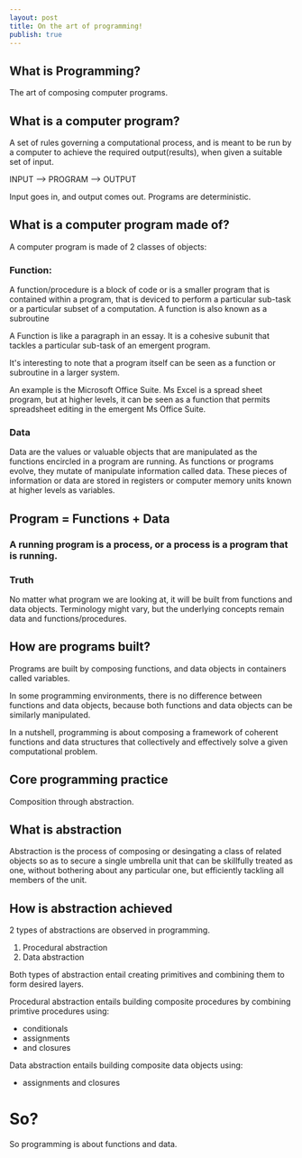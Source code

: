 ```yaml
---
layout: post
title: On the art of programming!
publish: true
---
```


## What is Programming?<a id="orgheadline1"></a>

The art of composing computer programs.

## What is a computer program?<a id="orgheadline2"></a>

A set of rules governing a computational process, and is meant to be run by a
computer to achieve the required output(results), when given a suitable set of
input.

INPUT &#x2014;> PROGRAM &#x2014;> OUTPUT

Input goes in, and output comes out. Programs are deterministic.

## What is a computer program made of?<a id="orgheadline5"></a>

A computer program is made of 2 classes of objects:

### Function:<a id="orgheadline3"></a>

A function/procedure is a block of code or is a smaller program that is
contained within a program, that is deviced to perform a particular
sub-task or a particular subset of a computation. A function is also known
as a subroutine

A Function is like a paragraph in an essay. It is a cohesive subunit that
tackles a particular sub-task of an emergent program.

It's interesting to note that a program itself can be seen as a function or
subroutine in a larger system.

An example is the Microsoft Office Suite. Ms Excel is a spread sheet
program, but at higher levels, it can be seen as a function that permits
spreadsheet editing in the emergent Ms Office Suite.

### Data<a id="orgheadline4"></a>

Data are the values or valuable objects that are manipulated as the functions encircled in a
program are running. As functions or programs evolve, they mutate of
manipulate information called data. These pieces of information or data are
stored in registers or computer memory units known at higher levels as
variables.

## Program = Functions + Data<a id="orgheadline8"></a>

### A running program is a process, or a process is a program that is running.<a id="orgheadline6"></a>

### Truth<a id="orgheadline7"></a>

No matter what program we are looking at, it will be built from functions and data
objects. Terminology might vary, but the underlying concepts remain data and
functions/procedures.

## How are programs built?<a id="orgheadline9"></a>

Programs are built by composing functions, and data objects in containers called
variables.

In some programming environments, there is no difference between functions and
data objects, because both functions and data objects can be similarly
manipulated.

In a nutshell, programming is about composing a framework of coherent functions
and data structures that collectively and effectively solve a given
computational problem.

## Core programming practice<a id="orgheadline10"></a>

Composition through abstraction.

## What is abstraction<a id="orgheadline11"></a>

Abstraction is the process of composing or desingating a class of related
objects so as to secure a single umbrella unit that can be skillfully treated as
one, without bothering about any particular one, but efficiently tackling all
members of the unit.

## How is abstraction achieved<a id="orgheadline12"></a>

2 types of abstractions are observed in programming.

1.  Procedural abstraction
2.  Data abstraction

Both types of abstraction entail creating primitives and combining them to form
desired layers.

Procedural abstraction entails building composite procedures by combining
primtive procedures using:

-   conditionals
-   assignments
-   and closures

Data abstraction entails building composite data objects using:

-   assignments and closures

# So?<a id="orgheadline14"></a>

So programming is about functions and data.
